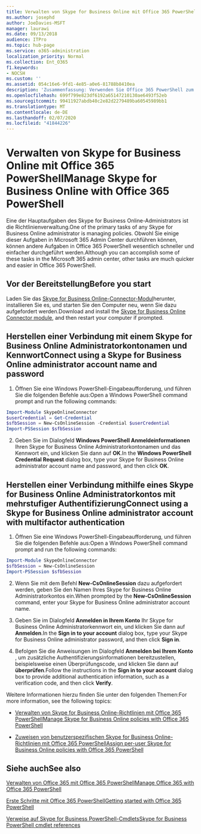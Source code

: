 ```yaml
---
title: Verwalten von Skype for Business Online mit Office 365 PowerShell
ms.author: josephd
author: JoeDavies-MSFT
manager: laurawi
ms.date: 09/13/2018
audience: ITPro
ms.topic: hub-page
ms.service: o365-administration
localization_priority: Normal
ms.collection: Ent_O365
f1.keywords:
- NOCSH
ms.custom: ''
ms.assetid: 054c16e6-9fd1-4e85-a0e6-81788b8410ea
description: 'Zusammenfassung: Verwenden Sie Office 365 PowerShell zum Verwalten von Skype for Business Online-Richtlinien, benutzerspezifischen Richtlinien und Besprechungseinstellungen.'
ms.openlocfilehash: 699f799e823df6192a65147210130ae6493f52eb
ms.sourcegitcommit: 99411927abdb40c2e82d2279489ba60545989bb1
ms.translationtype: MT
ms.contentlocale: de-DE
ms.lasthandoff: 02/07/2020
ms.locfileid: "41844226"
---
```

# <a name="manage-skype-for-business-online-with-office-365-powershell"></a><span data-ttu-id="3e35e-103">Verwalten von Skype for Business Online mit Office 365 PowerShell</span><span class="sxs-lookup"><span data-stu-id="3e35e-103">Manage Skype for Business Online with Office 365 PowerShell</span></span>

<span data-ttu-id="3e35e-104">Eine der Hauptaufgaben des Skype for Business Online-Administrators ist die Richtlinienverwaltung.</span><span class="sxs-lookup"><span data-stu-id="3e35e-104">One of the primary tasks of any Skype for Business Online administrator is managing policies.</span></span> <span data-ttu-id="3e35e-105">Obwohl Sie einige dieser Aufgaben in Microsoft 365 Admin Center durchführen können, können andere Aufgaben in Office 365 PowerShell wesentlich schneller und einfacher durchgeführt werden.</span><span class="sxs-lookup"><span data-stu-id="3e35e-105">Although you can accomplish some of these tasks in the Microsoft 365 admin center, other tasks are much quicker and easier in Office 365 PowerShell.</span></span> 

## <a name="before-you-start"></a><span data-ttu-id="3e35e-106">Vor der Bereitstellung</span><span class="sxs-lookup"><span data-stu-id="3e35e-106">Before you start</span></span>

<span data-ttu-id="3e35e-107">Laden Sie das [Skype for Business Online-Connector-Modul](https://www.microsoft.com/download/details.aspx?id=39366)herunter, installieren Sie es, und starten Sie den Computer neu, wenn Sie dazu aufgefordert werden.</span><span class="sxs-lookup"><span data-stu-id="3e35e-107">Download and install the [Skype for Business Online Connector module](https://www.microsoft.com/download/details.aspx?id=39366), and then restart your computer if prompted.</span></span>


## <a name="connect-using-a-skype-for-business-online-administrator-account-name-and-password"></a><span data-ttu-id="3e35e-108">Herstellen einer Verbindung mit einem Skype for Business Online Administratorkontonamen und Kennwort</span><span class="sxs-lookup"><span data-stu-id="3e35e-108">Connect using a Skype for Business Online administrator account name and password</span></span>

1. <span data-ttu-id="3e35e-109">Öffnen Sie eine Windows PowerShell-Eingabeaufforderung, und führen Sie die folgenden Befehle aus:</span><span class="sxs-lookup"><span data-stu-id="3e35e-109">Open a Windows PowerShell command prompt and run the following commands:</span></span> 
    
  ```powershell
  Import-Module SkypeOnlineConnector
  $userCredential = Get-Credential
  $sfbSession = New-CsOnlineSession -Credential $userCredential
  Import-PSSession $sfbSession
  ```

2. <span data-ttu-id="3e35e-110">Geben Sie im Dialogfeld **Windows PowerShell Anmeldeinformationen** Ihren Skype for Business Online Administratorkontonamen und das Kennwort ein, und klicken Sie dann auf **OK**.</span><span class="sxs-lookup"><span data-stu-id="3e35e-110">In the **Windows PowerShell Credential Request** dialog box, type your Skype for Business Online administrator account name and password, and then click **OK**.</span></span>


## <a name="connect-using-a-skype-for-business-online-administrator-account-with-multifactor-authentication"></a><span data-ttu-id="3e35e-111">Herstellen einer Verbindung mithilfe eines Skype for Business Online Administratorkontos mit mehrstufiger Authentifizierung</span><span class="sxs-lookup"><span data-stu-id="3e35e-111">Connect using a Skype for Business Online administrator account with multifactor authentication</span></span>

1. <span data-ttu-id="3e35e-112">Öffnen Sie eine Windows PowerShell-Eingabeaufforderung, und führen Sie die folgenden Befehle aus:</span><span class="sxs-lookup"><span data-stu-id="3e35e-112">Open a Windows PowerShell command prompt and run the following commands:</span></span>

  ```powershell
  Import-Module SkypeOnlineConnector
  $sfbSession = New-CsOnlineSession
  Import-PSSession $sfbSession
  ```

2. <span data-ttu-id="3e35e-113">Wenn Sie mit dem Befehl **New-CsOnlineSession** dazu aufgefordert werden, geben Sie den Namen Ihres Skype for Business Online Administratorkontos ein.</span><span class="sxs-lookup"><span data-stu-id="3e35e-113">When prompted by the **New-CsOnlineSession** command, enter your Skype for Business Online administrator account name.</span></span>

3. <span data-ttu-id="3e35e-114">Geben Sie im Dialogfeld **Anmelden in Ihrem Konto** Ihr Skype for Business Online Administratorkennwort ein, und klicken Sie dann auf **Anmelden**.</span><span class="sxs-lookup"><span data-stu-id="3e35e-114">In the **Sign in to your account** dialog box, type your Skype for Business Online administrator password, and then click **Sign in**.</span></span>

4. <span data-ttu-id="3e35e-115">Befolgen Sie die Anweisungen im Dialogfeld **Anmelden bei Ihrem Konto** , um zusätzliche Authentifizierungsinformationen bereitzustellen, beispielsweise einen Überprüfungscode, und klicken Sie dann auf **überprüfen**.</span><span class="sxs-lookup"><span data-stu-id="3e35e-115">Follow the instructions in the **Sign in to your account** dialog box to provide additional authentication information, such as a verification code, and then click **Verify**.</span></span>

<span data-ttu-id="3e35e-116">Weitere Informationen hierzu finden Sie unter den folgenden Themen:</span><span class="sxs-lookup"><span data-stu-id="3e35e-116">For more information, see the following topics:</span></span>
  
- [<span data-ttu-id="3e35e-117">Verwalten von Skype for Business Online-Richtlinien mit Office 365 PowerShell</span><span class="sxs-lookup"><span data-stu-id="3e35e-117">Manage Skype for Business Online policies with Office 365 PowerShell</span></span>](manage-skype-for-business-online-policies-with-office-365-powershell.md)
    
- [<span data-ttu-id="3e35e-118">Zuweisen von benutzerspezifischen Skype for Business Online-Richtlinien mit Office 365 PowerShell</span><span class="sxs-lookup"><span data-stu-id="3e35e-118">Assign per-user Skype for Business Online policies with Office 365 PowerShell</span></span>](assign-per-user-skype-for-business-online-policies-with-office-365-powershell.md)
    
## <a name="see-also"></a><span data-ttu-id="3e35e-119">Siehe auch</span><span class="sxs-lookup"><span data-stu-id="3e35e-119">See also</span></span>

[<span data-ttu-id="3e35e-120">Verwalten von Office 365 mit Office 365 PowerShell</span><span class="sxs-lookup"><span data-stu-id="3e35e-120">Manage Office 365 with Office 365 PowerShell</span></span>](manage-office-365-with-office-365-powershell.md)
  
[<span data-ttu-id="3e35e-121">Erste Schritte mit Office 365 PowerShell</span><span class="sxs-lookup"><span data-stu-id="3e35e-121">Getting started with Office 365 PowerShell</span></span>](getting-started-with-office-365-powershell.md)

[<span data-ttu-id="3e35e-122">Verweise auf Skype for Business PowerShell-Cmdlets</span><span class="sxs-lookup"><span data-stu-id="3e35e-122">Skype for Business PowerShell cmdlet references</span></span>](https://docs.microsoft.com/powershell/module/skype/?view=skype-ps)

